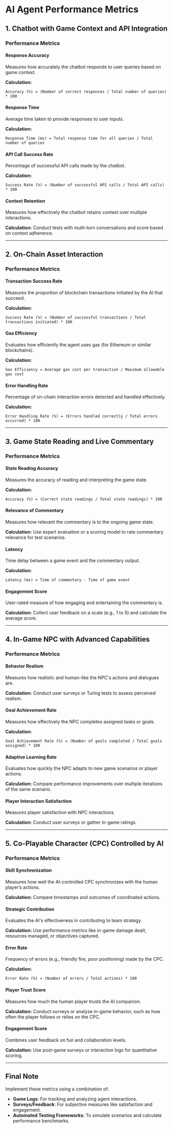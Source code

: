 # AI Agent Performance Metrics

## 1. Chatbot with Game Context and API Integration
### Performance Metrics
#### Response Accuracy
Measures how accurately the chatbot responds to user queries based on game context.

**Calculation:**
```
Accuracy (%) = (Number of correct responses / Total number of queries) * 100
```

#### Response Time
Average time taken to provide responses to user inputs.

**Calculation:**
```
Response Time (ms) = Total response time for all queries / Total number of queries
```

#### API Call Success Rate
Percentage of successful API calls made by the chatbot.

**Calculation:**
```
Success Rate (%) = (Number of successful API calls / Total API calls) * 100
```

#### Context Retention
Measures how effectively the chatbot retains context over multiple interactions.

**Calculation:**
Conduct tests with multi-turn conversations and score based on context adherence.

---

## 2. On-Chain Asset Interaction
### Performance Metrics
#### Transaction Success Rate
Measures the proportion of blockchain transactions initiated by the AI that succeed.

**Calculation:**
```
Success Rate (%) = (Number of successful transactions / Total transactions initiated) * 100
```

#### Gas Efficiency
Evaluates how efficiently the agent uses gas (for Ethereum or similar blockchains).

**Calculation:**
```
Gas Efficiency = Average gas cost per transaction / Maximum allowable gas cost
```

#### Error Handling Rate
Percentage of on-chain interaction errors detected and handled effectively.

**Calculation:**
```
Error Handling Rate (%) = (Errors handled correctly / Total errors occurred) * 100
```

---

## 3. Game State Reading and Live Commentary
### Performance Metrics
#### State Reading Accuracy
Measures the accuracy of reading and interpreting the game state.

**Calculation:**
```
Accuracy (%) = (Correct state readings / Total state readings) * 100
```

#### Relevance of Commentary
Measures how relevant the commentary is to the ongoing game state.

**Calculation:**
Use expert evaluation or a scoring model to rate commentary relevance for test scenarios.

#### Latency
Time delay between a game event and the commentary output.

**Calculation:**
```
Latency (ms) = Time of commentary - Time of game event
```

#### Engagement Score
User-rated measure of how engaging and entertaining the commentary is.

**Calculation:**
Collect user feedback on a scale (e.g., 1 to 5) and calculate the average score.

---

## 4. In-Game NPC with Advanced Capabilities
### Performance Metrics
#### Behavior Realism
Measures how realistic and human-like the NPC's actions and dialogues are.

**Calculation:**
Conduct user surveys or Turing tests to assess perceived realism.

#### Goal Achievement Rate
Measures how effectively the NPC completes assigned tasks or goals.

**Calculation:**
```
Goal Achievement Rate (%) = (Number of goals completed / Total goals assigned) * 100
```

#### Adaptive Learning Rate
Evaluates how quickly the NPC adapts to new game scenarios or player actions.

**Calculation:**
Compare performance improvements over multiple iterations of the same scenario.

#### Player Interaction Satisfaction
Measures player satisfaction with NPC interactions.

**Calculation:**
Conduct user surveys or gather in-game ratings.

---

## 5. Co-Playable Character (CPC) Controlled by AI
### Performance Metrics
#### Skill Synchronization
Measures how well the AI-controlled CPC synchronizes with the human player’s actions.

**Calculation:**
Compare timestamps and outcomes of coordinated actions.

#### Strategic Contribution
Evaluates the AI's effectiveness in contributing to team strategy.

**Calculation:**
Use performance metrics like in-game damage dealt, resources managed, or objectives captured.

#### Error Rate
Frequency of errors (e.g., friendly fire, poor positioning) made by the CPC.

**Calculation:**
```
Error Rate (%) = (Number of errors / Total actions) * 100
```

#### Player Trust Score
Measures how much the human player trusts the AI companion.

**Calculation:**
Conduct surveys or analyze in-game behavior, such as how often the player follows or relies on the CPC.

#### Engagement Score
Combines user feedback on fun and collaboration levels.

**Calculation:**
Use post-game surveys or interaction logs for quantitative scoring.

---

## Final Note
Implement these metrics using a combination of:
- **Game Logs**: For tracking and analyzing agent interactions.
- **Surveys/Feedback**: For subjective measures like satisfaction and engagement.
- **Automated Testing Frameworks**: To simulate scenarios and calculate performance benchmarks.
